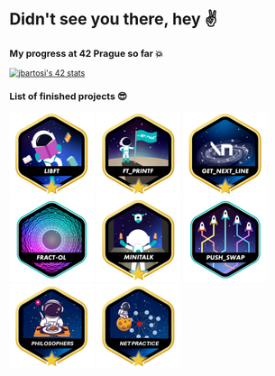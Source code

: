 # Didn't see you there, hey ✌️

### My progress at 42 Prague so far 💥

[![jbartosi's 42 stats](https://badge.mediaplus.ma/starryblue/jbartosi?1337Badge=off&UM6P=off)](https://github.com/oakoudad/badge42)

### List of finished projects 😎

<a href="https://github.com/AntessTerra/libft">![libft](libft-bonus.png)</a>
<a href="https://github.com/AntessTerra/ft_printf">![printf](ft_printf-bonus.png)</a>
<a href="https://github.com/AntessTerra/get_next_line">![nextline](get_next_line-bonus.png)</a>
<a href="https://github.com/AntessTerra/fract-ol">![fractol](fract-ole.png)</a>
<a href="https://github.com/AntessTerra/minitalk">![minitalk](minitalk-bonus.png)</a>
<a href="https://github.com/AntessTerra/push_swap">![pushswap](push_swap.png)</a>
<a href="https://github.com/AntessTerra/deadly_philosophy">![philosophers](philosophers-bonus.png)</a>
<a href="https://github.com/AntessTerra/net_practice">![net-practice](net_practice-bonus.png)</a>
